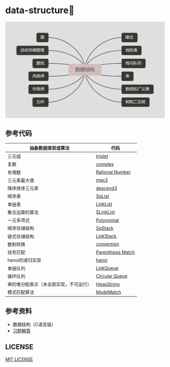 # data-structure🎡

<div align="center">
    <img src="./asserts/headline.png">
</div>

## 参考代码

<div align="center">

|抽象数据类型或算法|代码|
|--|--|
|三元组|[triplet](./src/preface/code/triplet.cpp)|
|复数|[complex](./src/preface/code/complex.cpp)|
|有理数|[Rational Number](./src/preface/code/rational_number.cpp)|
|三元素最大值|[max3](./src/preface/code/max3.cpp)|
|降序排序三元素|[descend3](./src/preface/code/descend3.cpp)|
|顺序表|[SqList](./src/linear-list/code/sq_list.cpp)|
|单链表|[LinkList](./src/linear-list/code/link_list.cpp)|
|集合运算的算法|[SLinkList](./src/linear-list/code/slink_list.cpp)|
|一元多项式|[Polynomial](./src/linear-list/code/polynomial.cpp)|
|顺序存储结构|[SqStack](./src/stack/code/sq_stack.cpp)|
|链式存储结构|[LinkStack](./src/stack/code/link_stack.cpp)|
|数制转换|[conversion](./src/stack/code/conversion.cpp)|
|括号匹配|[Parenthesis Match](./src/stack/code/parenthesis_match.cpp)|
|hanoi的递归实现|[hanoi](./src/stack/code/hanoi.cpp)|
|单链队列|[LinkQueue](./src/queue/code/link_queue.cpp)|
|循环队列|[Circular Queue](./src/queue/code/circular_queue.cpp)|
|串的堆分配表示（未全部实现，不可运行）|[HeapString](./src/string/code/heap_string.cpp)
|模式匹配算法|[ModeMatch](./src/string/code/mode_matching.cpp)

</div>

## 参考资料

* 数据结构（C语言版）
* [习题解答](./asserts/数据结构习题集答案（C语言版严蔚敏）.pdf)

## LICENSE
[MIT LICENSE](./LICENSE)